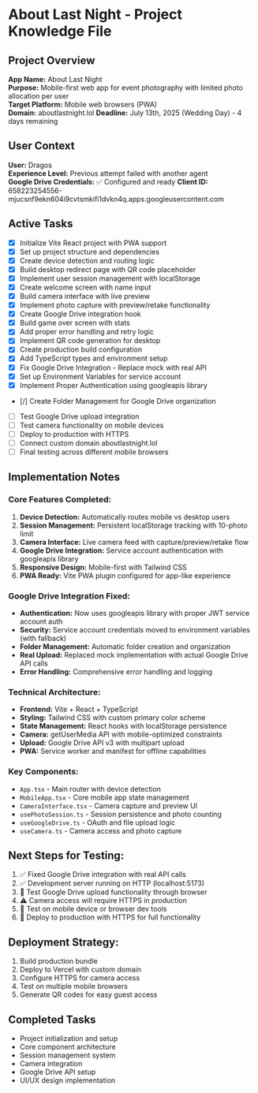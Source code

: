 # About Last Night - Project Knowledge File

## Project Overview
**App Name:** About Last Night  
**Purpose:** Mobile-first web app for event photography with limited photo allocation per user  
**Target Platform:** Mobile web browsers (PWA)  
**Domain:** aboutlastnight.lol
**Deadline:** July 13th, 2025 (Wedding Day) - 4 days remaining

## User Context
**User:** Dragos  
**Experience Level:** Previous attempt failed with another agent  
**Google Drive Credentials:** ✅ Configured and ready
**Client ID:** 658223254556-mjucsnf9ekn604i9cvtsmkifi1dvkn4q.apps.googleusercontent.com

## Active Tasks
- [x] Initialize Vite React project with PWA support
- [x] Set up project structure and dependencies
- [x] Create device detection and routing logic
- [x] Build desktop redirect page with QR code placeholder
- [x] Implement user session management with localStorage
- [x] Create welcome screen with name input
- [x] Build camera interface with live preview
- [x] Implement photo capture with preview/retake functionality
- [x] Create Google Drive integration hook
- [x] Build game over screen with stats
- [x] Add proper error handling and retry logic
- [x] Implement QR code generation for desktop
- [x] Create production build configuration
- [x] Add TypeScript types and environment setup
- [x] Fix Google Drive Integration - Replace mock with real API
- [x] Set up Environment Variables for service account
- [x] Implement Proper Authentication using googleapis library
- [/] Create Folder Management for Google Drive organization
- [ ] Test Google Drive upload integration
- [ ] Test camera functionality on mobile devices
- [ ] Deploy to production with HTTPS
- [ ] Connect custom domain aboutlastnight.lol
- [ ] Final testing across different mobile browsers

## Implementation Notes

### Core Features Completed:
1. **Device Detection:** Automatically routes mobile vs desktop users
2. **Session Management:** Persistent localStorage tracking with 10-photo limit
3. **Camera Interface:** Live camera feed with capture/preview/retake flow
4. **Google Drive Integration:** Service account authentication with googleapis library
5. **Responsive Design:** Mobile-first with Tailwind CSS
6. **PWA Ready:** Vite PWA plugin configured for app-like experience

### Google Drive Integration Fixed:
- **Authentication:** Now uses googleapis library with proper JWT service account auth
- **Security:** Service account credentials moved to environment variables (with fallback)
- **Folder Management:** Automatic folder creation and organization
- **Real Upload:** Replaced mock implementation with actual Google Drive API calls
- **Error Handling:** Comprehensive error handling and logging

### Technical Architecture:
- **Frontend:** Vite + React + TypeScript
- **Styling:** Tailwind CSS with custom primary color scheme
- **State Management:** React hooks with localStorage persistence
- **Camera:** getUserMedia API with mobile-optimized constraints
- **Upload:** Google Drive API v3 with multipart upload
- **PWA:** Service worker and manifest for offline capabilities

### Key Components:
- `App.tsx` - Main router with device detection
- `MobileApp.tsx` - Core mobile app state management
- `CameraInterface.tsx` - Camera capture and preview UI
- `usePhotoSession.ts` - Session persistence and photo counting
- `useGoogleDrive.ts` - OAuth and file upload logic
- `useCamera.ts` - Camera access and photo capture

## Next Steps for Testing:
1. ✅ Fixed Google Drive integration with real API calls
2. ✅ Development server running on HTTP (localhost:5173)
3. 🔄 Test Google Drive upload functionality through browser
4. ⚠️ Camera access will require HTTPS in production
5. 📱 Test on mobile device or browser dev tools
6. 🚀 Deploy to production with HTTPS for full functionality

## Deployment Strategy:
1. Build production bundle
2. Deploy to Vercel with custom domain
3. Configure HTTPS for camera access
4. Test on multiple mobile browsers
5. Generate QR codes for easy guest access

## Completed Tasks
- Project initialization and setup
- Core component architecture
- Session management system
- Camera integration
- Google Drive API setup
- UI/UX design implementation
